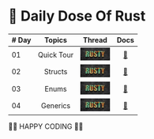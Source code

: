 # 🧵 Daily Dose Of Rust

|# Day | Topics | Thread | Docs |
|------|:------:|:------:|:------:|
| 01  | Quick Tour | <a href="https://twitter.com/wiseaidev/status/1647625673073127427"><img src="./assets/banner.jpeg" width="60px" alt="banner"></a> | [🦀](https://doc.rust-lang.org/book/) |
| 02  | Structs | <a href="https://twitter.com/wiseaidev/status/1647881627035377664"><img src="./assets/banner.jpeg" width="60px" alt="banner"></a> | [🦀](https://doc.rust-lang.org/rust-by-example/custom_types/structs.html) |
| 03  | Enums | <a href="https://twitter.com/wiseaidev/status/1648356056781799426"><img src="./assets/banner.jpeg" width="60px" alt="banner"></a> | [🦀](https://doc.rust-lang.org/book/ch06-00-enums.html) |
| 04  | Generics | <a href="https://twitter.com/wiseaidev/status/1648787337910923269"><img src="./assets/banner.jpeg" width="60px" alt="banner"></a> | [🦀](https://doc.rust-lang.org/book/ch10-00-generics.html) |

🦀🦀 HAPPY CODING 🦀🦀